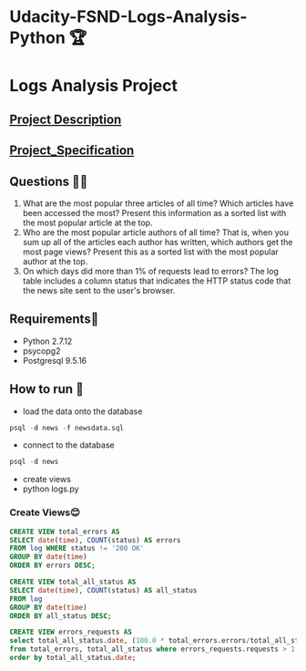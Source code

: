 # Udacity-FSND-Logs-Analysis-Python :trophy:

# Logs Analysis Project

## [Project Description](Project_Description.md)

## [Project_Specification](Project_Specification.md)

## Questions :construction::triangular_flag_on_post:
1. What are the most popular three articles of all time? Which articles have been accessed the most? Present this information as a          sorted list with the most popular article at the top.
2. Who are the most popular article authors of all time? That is, when you sum up all of the articles each author has written, which        authors get the most page views? Present this as a sorted list with the most popular author at the top.
3. On which days did more than 1% of requests lead to errors? The log table includes a column status that indicates the HTTP status code    that the news site sent to the user's browser. 

## Requirements:checkered_flag:
* Python 2.7.12
* psycopg2
* Postgresql 9.5.16

## How to run :dart:

* load the data onto the database
```sql
psql -d news -f newsdata.sql
```
* connect to the database
```sql
psql -d news
```
* create views
* python logs.py

### Create Views:blush:

```sql
CREATE VIEW total_errors AS
SELECT date(time), COUNT(status) AS errors
FROM log WHERE status != '200 OK' 
GROUP BY date(time) 
ORDER BY errors DESC;
```

```sql
CREATE VIEW total_all_status AS
SELECT date(time), COUNT(status) AS all_status
FROM log
GROUP BY date(time)
ORDER BY all_status DESC;
```

```sql
CREATE VIEW errors_requests AS
select total_all_status.date, (100.0 * total_errors.errors/total_all_status.all_status) AS requests
from total_errors, total_all_status where errors_requests.requests > 1
order by total_all_status.date;
```

